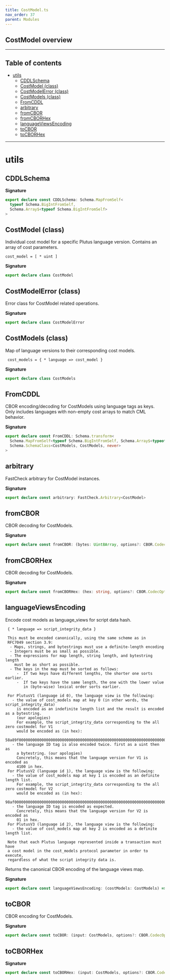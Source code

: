 ```yaml
---
title: CostModel.ts
nav_order: 37
parent: Modules
---
```


## CostModel overview

---

<h2 class="text-delta">Table of contents</h2>

- [utils](#utils)
  - [CDDLSchema](#cddlschema)
  - [CostModel (class)](#costmodel-class)
  - [CostModelError (class)](#costmodelerror-class)
  - [CostModels (class)](#costmodels-class)
  - [FromCDDL](#fromcddl)
  - [arbitrary](#arbitrary)
  - [fromCBOR](#fromcbor)
  - [fromCBORHex](#fromcborhex)
  - [languageViewsEncoding](#languageviewsencoding)
  - [toCBOR](#tocbor)
  - [toCBORHex](#tocborhex)

---

# utils

## CDDLSchema

**Signature**

```ts
export declare const CDDLSchema: Schema.MapFromSelf<
  typeof Schema.BigIntFromSelf,
  Schema.Array$<typeof Schema.BigIntFromSelf>
>
```

## CostModel (class)

Individual cost model for a specific Plutus language version.
Contains an array of cost parameters.

```
cost_model = [ * uint ]
```

**Signature**

```ts
export declare class CostModel
```

## CostModelError (class)

Error class for CostModel related operations.

**Signature**

```ts
export declare class CostModelError
```

## CostModels (class)

Map of language versions to their corresponding cost models.

```
 cost_models = { * language => cost_model }
```

**Signature**

```ts
export declare class CostModels
```

## FromCDDL

CBOR encoding/decoding for CostModels using language tags as keys.
Only includes languages with non-empty cost arrays to match CML behavior.

**Signature**

```ts
export declare const FromCDDL: Schema.transform<
  Schema.MapFromSelf<typeof Schema.BigIntFromSelf, Schema.Array$<typeof Schema.BigIntFromSelf>>,
  Schema.SchemaClass<CostModels, CostModels, never>
>
```

## arbitrary

FastCheck arbitrary for CostModel instances.

**Signature**

```ts
export declare const arbitrary: FastCheck.Arbitrary<CostModel>
```

## fromCBOR

CBOR decoding for CostModels.

**Signature**

```ts
export declare const fromCBOR: (bytes: Uint8Array, options?: CBOR.CodecOptions) => CostModels
```

## fromCBORHex

CBOR decoding for CostModels.

**Signature**

```ts
export declare const fromCBORHex: (hex: string, options?: CBOR.CodecOptions) => CostModels
```

## languageViewsEncoding

Encode cost models as language_views for script data hash.

```
 { * language => script_integrity_data }

 This must be encoded canonically, using the same scheme as in
 RFC7049 section 3.9:
  - Maps, strings, and bytestrings must use a definite-length encoding
  - Integers must be as small as possible.
  - The expressions for map length, string length, and bytestring length
    must be as short as possible.
  - The keys in the map must be sorted as follows:
     -  If two keys have different lengths, the shorter one sorts earlier.
     -  If two keys have the same length, the one with the lower value
        in (byte-wise) lexical order sorts earlier.

 For PlutusV1 (language id 0), the language view is the following:
   - the value of cost_models map at key 0 (in other words, the script_integrity_data)
     is encoded as an indefinite length list and the result is encoded as a bytestring.
     (our apologies)
     For example, the script_integrity_data corresponding to the all zero costmodel for V1
     would be encoded as (in hex):
     58a89f00000000000000000000000000000000000000000000000000000000000000000000000000000000000000000000000000000000000000000000000000000000000000000000000000000000000000000000000000000000000000000000000000000000000000000000000000000000000000000000000000000000000000000000000000000000000000000000000000000000000000000000000000000000000000000000ff
   - the language ID tag is also encoded twice. first as a uint then as
     a bytestring. (our apologies)
     Concretely, this means that the language version for V1 is encoded as
     4100 in hex.
 For PlutusV2 (language id 1), the language view is the following:
   - the value of cost_models map at key 1 is encoded as an definite length list.
     For example, the script_integrity_data corresponding to the all zero costmodel for V2
     would be encoded as (in hex):
     98af0000000000000000000000000000000000000000000000000000000000000000000000000000000000000000000000000000000000000000000000000000000000000000000000000000000000000000000000000000000000000000000000000000000000000000000000000000000000000000000000000000000000000000000000000000000000000000000000
   - the language ID tag is encoded as expected.
     Concretely, this means that the language version for V2 is encoded as
     01 in hex.
 For PlutusV3 (language id 2), the language view is the following:
   - the value of cost_models map at key 2 is encoded as a definite length list.

 Note that each Plutus language represented inside a transaction must have
 a cost model in the cost_models protocol parameter in order to execute,
 regardless of what the script integrity data is.
```

Returns the canonical CBOR encoding of the language views map.

**Signature**

```ts
export declare const languageViewsEncoding: (costModels: CostModels) => Uint8Array
```

## toCBOR

CBOR encoding for CostModels.

**Signature**

```ts
export declare const toCBOR: (input: CostModels, options?: CBOR.CodecOptions) => Uint8Array
```

## toCBORHex

**Signature**

```ts
export declare const toCBORHex: (input: CostModels, options?: CBOR.CodecOptions) => string
```
